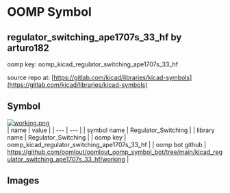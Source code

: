 # OOMP Symbol  
## regulator_switching_ape1707s_33_hf  by arturo182  
  
oomp key: oomp_kicad_regulator_switching_ape1707s_33_hf  
  
source repo at: [https://gitlab.com/kicad/libraries/kicad-symbols](https://gitlab.com/kicad/libraries/kicad-symbols)  
## Symbol  
  
[![working.png](working_600.png)](working.png)  
| name | value | 
| --- | --- | 
| symbol name | Regulator_Switching | 
| library name | Regulator_Switching | 
| oomp key | oomp_kicad_regulator_switching_ape1707s_33_hf | 
| oomp bot github | https://github.com/oomlout/oomlout_oomp_symbol_bot/tree/main/kicad_regulator_switching_ape1707s_33_hf/working | 
## Images  

